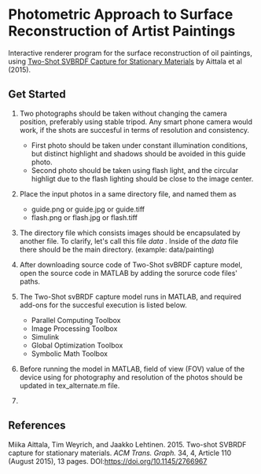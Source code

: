 # Photometric Approach to Surface Reconstruction of Artist Paintings


Interactive renderer program for the surface reconstruction of oil paintings, using [Two-Shot SVBRDF Capture for Stationary Materials](https://mediatech.aalto.fi/publications/graphics/TwoShotSVBRDF/) by Aittala et al (2015).



## Get Started

1. Two photographs should be taken without changing the camera position, preferably using stable tripod. Any smart phone camera would work, if the shots are succesful in terms of resolution and consistency.
     - First photo should be taken under constant illumination conditions, but distinct highlight and shadows should be avoided in this guide photo. 
     - Second photo should be taken using flash light, and the circular highligt due to the flash lighting should be close to the image center.

2. Place the input photos in a same directory file, and named them as 
     - guide.png or guide.jpg or guide.tiff 
     - flash.png or flash.jpg or flash.tiff
     
3.  The directory file which consists images should be encapsulated by another file. To clarify, let's call this file _data_ . Inside of the _data_ file there should be the main directory. (example: data/painting)

4. After downloading source code of Two-Shot svBRDF capture model, open the source code in MATLAB by adding the sorurce code files' paths. 
4. The Two-Shot svBRDF capture model runs in MATLAB, and required add-ons for the succesful execution is listed below.
     - Parallel Computing Toolbox
     - Image Processing Toolbox
     - Simulink
     - Global Optimization Toolbox
     - Symbolic Math Toolbox

3. Before running the model in MATLAB, field of view (FOV) value of the device using for photography and resolution of the photos should be updated in tex_alternate.m file. 

4. 







## References

Miika Aittala, Tim Weyrich, and Jaakko Lehtinen. 2015. Two-shot SVBRDF capture for stationary materials. <i>ACM Trans. Graph.</i> 34, 4, Article 110 (August 2015), 13 pages. DOI:https://doi.org/10.1145/2766967
